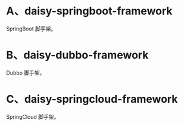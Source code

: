 # A、daisy-springboot-framework

SpringBoot 脚手架。

# B、daisy-dubbo-framework

Dubbo 脚手架。

# C、daisy-springcloud-framework

SpringCloud 脚手架。
